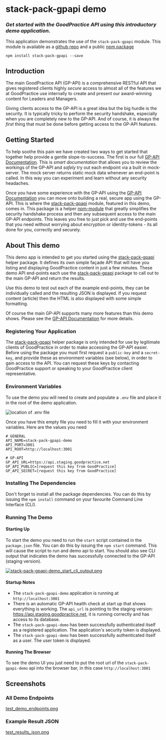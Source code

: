 # stack-pack-gpapi demo

### _Get started with the GoodPractice API using this introductory demo application._

This application demonstrates the use of the `stack-pack-gpapi` module. This module is available as a [github repo](https://github.com/gp-technical/stack-pack-gpapi) and a public [npm package](https://www.npmjs.com/package/stack-pack-gpapi)

```
npm install stack-pack-gpapi --save
```

## Introduction

The main GoodPractice API (GP-API) is a comprehensive RESTful API that gives registered clients highly _secure_ access to almost all of the features we at GoodPractice use internally to create and present our award-winning content for Leaders and Managers.

Giving clients access to the GP-API is a great idea but the big hurdle is the security. It is typically tricky to perform the security handshake, especially when you are completely new to the GP-API. And of course, it is always the _first_ thing that must be done before getting access to the GP-API features.

## Getting Started

To help soothe this pain we have created two ways to get started that together help provide a gentle slope-to-success. The first is our full [GP-API Documentation](http://docs.goodpracticeapi.apiary.io/). This is _smart documentation_ that allows you to review the workings of the GP-API and _safely_ try out each endpoint via a built in mock-server. The mock server returns static mock data whenever an end-point is called. In this way you can experiment and learn without any security headaches.

Once you have some experience with the GP-API using the [GP-API Documentation](http://docs.goodpracticeapi.apiary.io/) you can move onto building a real, secure app using the GP-API. This is where the [stack-pack-gpapi](https://github.com/gp-technical/stack-pack-gpapi) module, featured in this demo, comes in. This package is a helper [npm-module](https://www.npmjs.com/package/stack-pack-gpapi) that greatly simplifies the security handshake process and then any subsequent access to the main GP-API endpoints. This leaves you free to just pick and use the end-points that you need without worrying about encryption or identity-tokens - its all done for you, correctly and securely.

## About This demo

This demo app is intended to get you started using the [stack-pack-gpapi](https://github.com/gp-technical/stack-pack-gpapi) helper package. It defines its own simple façade API that will have you listing and displaying GoodPractice content in just a few minutes. These demo API end-points each use the [stack-pack-gpapi](https://github.com/gp-technical/stack-pack-gpapi) package to call out to the main GP-API and return the results.

Use this demo to test out each of the example end-points, they can be individually called and the resulting JSON is displayed. If you request content (article) then the HTML is also displayed with some simple formatting.

Of course the main GP-API supports many more features than this demo shows. Please see the [GP-API Documentation](http://docs.goodpracticeapi.apiary.io/) for more details.

### Registering Your Application

The [stack-pack-gpapi](https://github.com/gp-technical/stack-pack-gpapi) helper package is only intended for use by legitimate clients of GoodPractice in order to make accessing the GP-API easier. Before using the package you must first request a `public-key` and a `secret-key`, and provide these as environment variables (see below), in order to gain access to the API. You can request these keys by contacting GoodPractice support or speaking to your GoodPractice client representative.

### Environment Variables

To use the demo you will need to create and populate a `.env` file and place it in the root of the demo application.

![location of .env file](https://s4.postimg.org/4bq9rahh9/stack-pack-gpapi-demo_env_file_location.png)

Once you have this empty file you need to fill it with your environment variables. Here are the values you need

```
# GENERAL
API_NAME=stack-pack-gpapi-demo
API_PORT=3001
API_ROOT=http://localhost:3001

# GP-API
GP_API_URL=https://api.staging.goodpractice.net
GP_API_PUBLIC=[request this key from GoodPractice]
GP_API_SECRET=[request this key from GoodPractice]
```

### Installing The Dependencies

Don't forget to install all the package dependencies. You can do this by issuing the `npm install` command on your favourite Command Line Interface (CLI).

### Running The Demo

#### Starting Up

To start the demo you need to run the `start` script contained in the `package.json` file. You can do this by issuing the `npm start` command. This will cause the script to run and demo api to start. You should also see CLI output that indicates the demo has successfully connected to the GP-API (staging version).

[![stack-pack-gpapi-demo_start_cli_output.png](https://s27.postimg.org/gd7yezxsz/stack-pack-gpapi-demo_start_cli_output.png)](https://postimg.org/image/wbgo54s0v/)

#### Startup Notes

- The `stack-pack-gpapi-demo` application is running at `http://localhost:3001`
- There is an automatic GP-API health check at start up that shows everything is working. The `api_url` is pointing to the staging version: https://api.staging.goodpractice.net, it is running correctly and has access to its database.
- The `stack-pack-gpapi-demo` has been successfully authenticated itself as a registered application. The application's security token is displayed.
- The `stack-pack-gpapi-demo` has been successfully authenticated itself as a user. The user token is displayed.

#### Running The Browser

To see the demo UI you just need to put the root url of the `stack-pack-gpapi-demo` api into the browser bar, in this case `http://localhost:3001`

## Screenshots

### All Demo Endpoints

[test_demo_endpoints.png](https://postimg.cc/image/v9oulwcc5/)

### Example Result JSON

[test_results_json.png](https://postimg.cc/image/a018b48x1/)
